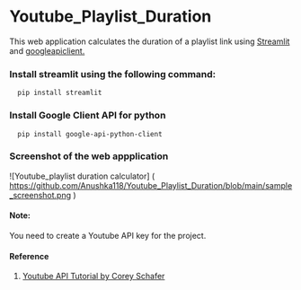 # Youtube_Playlist_Duration
This web application calculates the duration of a playlist link using [Streamlit](https://www.streamlit.io/) and [googleapiclient.](https://github.com/googleapis/google-api-python-client)

### Install streamlit using the following command:
```
  pip install streamlit
```

### Install Google Client API for python
```
  pip install google-api-python-client
```

### Screenshot of the web appplication
![Youtube_playlist duration calculator]
(
https://github.com/Anushka118/Youtube_Playlist_Duration/blob/main/sample_screenshot.png
)

#### Note:
You need to create a Youtube API key for the project.


#### Reference
1. [Youtube API Tutorial by Corey Schafer](https://www.youtube.com/watch?v=th5_9woFJmk&t=0s)
